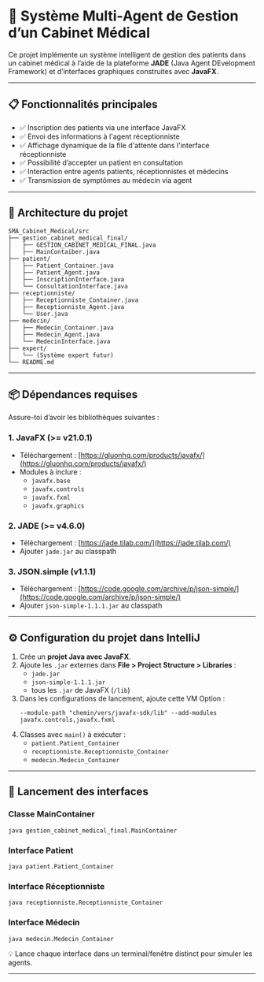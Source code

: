 
# 💊 Système Multi-Agent de Gestion d’un Cabinet Médical

Ce projet implémente un système intelligent de gestion des patients dans un cabinet médical à l’aide de la plateforme **JADE** (Java Agent DEvelopment Framework) et d’interfaces graphiques construites avec **JavaFX**.

---

## 📋 Fonctionnalités principales

- ✅ Inscription des patients via une interface JavaFX
- ✅ Envoi des informations à l'agent réceptionniste
- ✅ Affichage dynamique de la file d'attente dans l'interface réceptionniste
- ✅ Possibilité d’accepter un patient en consultation
- ✅ Interaction entre agents patients, réceptionnistes et médecins
- ✅ Transmission de symptômes au médecin via agent

---

## 🧱 Architecture du projet

```
SMA_Cabinet_Medical/src
├── gestion_cabinet_medical_final/  
│   ├── GESTION_CABINET_MEDICAL_FINAL.java  
│   ├── MainContaiber.java 
├── patient/
│   ├── Patient_Container.java
│   ├── Patient_Agent.java
│   ├── InscriptionInterface.java
│   └── ConsultationInterface.java
├── receptionniste/
│   ├── Receptionniste_Container.java
│   ├── Receptionniste_Agent.java
│   └── User.java
├── medecin/
│   ├── Medecin_Container.java
│   ├── Medecin_Agent.java
│   └── MedecinInterface.java
├── expert/
│   └── (Système expert futur)
└── README.md
```

---

## 📦 Dépendances requises

Assure-toi d’avoir les bibliothèques suivantes :

### 1. JavaFX (>= v21.0.1)

- Téléchargement : [https://gluonhq.com/products/javafx/](https://gluonhq.com/products/javafx/)
- Modules à inclure :
  - `javafx.base`
  - `javafx.controls`
  - `javafx.fxml`
  - `javafx.graphics`

### 2. JADE (>= v4.6.0)

- Téléchargement : [https://jade.tilab.com/](https://jade.tilab.com/)
- Ajouter `jade.jar` au classpath

### 3. JSON.simple (v1.1.1)

- Téléchargement : [https://code.google.com/archive/p/json-simple/](https://code.google.com/archive/p/json-simple/)
- Ajouter `json-simple-1.1.1.jar` au classpath

---

## ⚙️ Configuration du projet dans IntelliJ

1. Crée un **projet Java avec JavaFX**.
2. Ajoute les `.jar` externes dans **File > Project Structure > Libraries** :
   - `jade.jar`
   - `json-simple-1.1.1.jar`
   - tous les `.jar` de JavaFX (`/lib`)
3. Dans les configurations de lancement, ajoute cette VM Option :
   ```
   --module-path "chemin/vers/javafx-sdk/lib" --add-modules javafx.controls,javafx.fxml
   ```
4. Classes avec `main()` à exécuter :
   - `patient.Patient_Container`
   - `receptionniste.Receptionniste_Container`
   - `medecin.Medecin_Container`

---

## 🚀 Lancement des interfaces

### Classe MainContainer

```
java gestion_cabinet_medical_final.MainContainer
```

### Interface Patient

```
java patient.Patient_Container
```

### Interface Réceptionniste

```
java receptionniste.Receptionniste_Container
```

### Interface Médecin

```
java medecin.Medecin_Container
```

💡 Lance chaque interface dans un terminal/fenêtre distinct pour simuler les agents.

---



